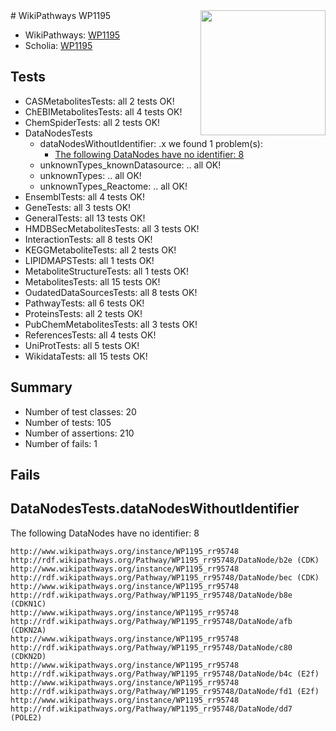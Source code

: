 <img style="float: right; width: 200px" src="https://upload.wikimedia.org/wikipedia/commons/thumb/8/83/Wplogo_with_text_500.png/640px-Wplogo_with_text_500.png" />
# WikiPathways WP1195

* WikiPathways: [WP1195](https://new.wikipathways.org/pathways/WP1195)
* Scholia: [WP1195](https://scholia.toolforge.org/wikipathways/WP1195)
## Tests
* CASMetabolitesTests: all 2 tests OK!
* ChEBIMetabolitesTests: all 4 tests OK!
* ChemSpiderTests: all 2 tests OK!
* DataNodesTests
    * dataNodesWithoutIdentifier: .x we found 1 problem(s):
        * [The following DataNodes have no identifier: 8](#d2d32fa7)
    * unknownTypes_knownDatasource: .. all OK!
    * unknownTypes: .. all OK!
    * unknownTypes_Reactome: .. all OK!
* EnsemblTests: all 4 tests OK!
* GeneTests: all 3 tests OK!
* GeneralTests: all 13 tests OK!
* HMDBSecMetabolitesTests: all 3 tests OK!
* InteractionTests: all 8 tests OK!
* KEGGMetaboliteTests: all 2 tests OK!
* LIPIDMAPSTests: all 1 tests OK!
* MetaboliteStructureTests: all 1 tests OK!
* MetabolitesTests: all 15 tests OK!
* OudatedDataSourcesTests: all 8 tests OK!
* PathwayTests: all 6 tests OK!
* ProteinsTests: all 2 tests OK!
* PubChemMetabolitesTests: all 3 tests OK!
* ReferencesTests: all 4 tests OK!
* UniProtTests: all 5 tests OK!
* WikidataTests: all 15 tests OK!


## Summary

* Number of test classes: 20
* Number of tests: 105
* Number of assertions: 210
* Number of fails: 1

## Fails

<a name="d2d32fa7" />

## DataNodesTests.dataNodesWithoutIdentifier

The following DataNodes have no identifier: 8
```
http://www.wikipathways.org/instance/WP1195_rr95748 http://rdf.wikipathways.org/Pathway/WP1195_rr95748/DataNode/b2e (CDK)
http://www.wikipathways.org/instance/WP1195_rr95748 http://rdf.wikipathways.org/Pathway/WP1195_rr95748/DataNode/bec (CDK)
http://www.wikipathways.org/instance/WP1195_rr95748 http://rdf.wikipathways.org/Pathway/WP1195_rr95748/DataNode/b8e (CDKN1C)
http://www.wikipathways.org/instance/WP1195_rr95748 http://rdf.wikipathways.org/Pathway/WP1195_rr95748/DataNode/afb (CDKN2A)
http://www.wikipathways.org/instance/WP1195_rr95748 http://rdf.wikipathways.org/Pathway/WP1195_rr95748/DataNode/c80 (CDKN2D)
http://www.wikipathways.org/instance/WP1195_rr95748 http://rdf.wikipathways.org/Pathway/WP1195_rr95748/DataNode/b4c (E2f)
http://www.wikipathways.org/instance/WP1195_rr95748 http://rdf.wikipathways.org/Pathway/WP1195_rr95748/DataNode/fd1 (E2f)
http://www.wikipathways.org/instance/WP1195_rr95748 http://rdf.wikipathways.org/Pathway/WP1195_rr95748/DataNode/dd7 (POLE2)
```

